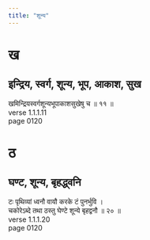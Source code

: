 ```yaml
---
title: "शून्य"
---
```


# ख
## इन्द्रिय, स्वर्ग, शून्य, भूप, आकाश, सुख
खमिन्द्रियस्वर्गशून्यभूपाकाशसुखेषु च ॥ ११ ॥<BR>verse 1.1.1.11<BR>page 0120

# ठ
## घण्ट, शून्य, बृहद्ध्वनि
टः पृथिव्यां ध्वनौ वायौ करके टं पुनर्भुवि ।<BR>चकोरेऽब्दे तथा ठस्तु घेण्टे शून्ये बृहद्वनौ ॥ २० ॥<BR>verse 1.1.1.20<BR>page 0120

